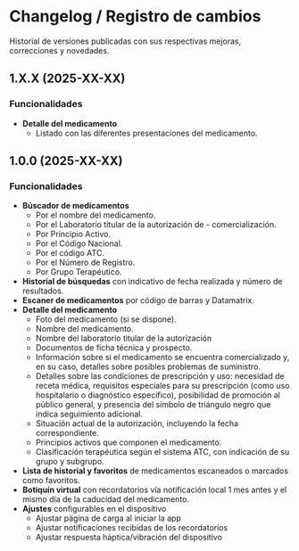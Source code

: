 # Changelog / Registro de cambios

Historial de versiones publicadas con sus respectivas mejoras, correcciones y novedades.

## 1.X.X <span class="release-date">(2025-XX-XX)</span>

### Funcionalidades

- **Detalle del medicamento**
    - Listado con las diferentes presentaciones del medicamento.

## 1.0.0 <span class="release-date">(2025-XX-XX)</span>

### Funcionalidades

- **Búscador de medicamentos**
    - Por el nombre del medicamento.
    - Por el Laboratorio titular de la autorización de - comercialización.
    - Por Principio Activo.
    - Por el Código Nacional.
    - Por el código ATC.
    - Por el Número de Registro.
    - Por Grupo Terapéutico.
- **Historial de búsquedas** con indicativo de fecha realizada y número de resultados.
- **Escaner de medicamentos** por código de barras y Datamatrix.
- **Detalle del medicamento**
    - Foto del medicamento (si se dispone).
    - Nombre del medicamento.
    - Nombre del laboratorio titular de la autorización
    - Documentos de ficha técnica y prospecto.
    - Información sobre si el medicamento se encuentra comercializado y, en su caso, detalles sobre posibles problemas de suministro.
    - Detalles sobre las condiciones de prescripción y uso: necesidad de receta médica, requisitos especiales para su prescripción (como uso hospitalario o diagnóstico específico), posibilidad de promoción al público general, y presencia del símbolo de triángulo negro que indica seguimiento adicional.
    - Situación actual de la autorización, incluyendo la fecha correspondiente.
    - Principios activos que componen el medicamento.
    - Clasificación terapéutica según el sistema ATC, con indicación de su grupo y subgrupo.
- **Lista de historial y favoritos** de medicamentos escaneados o marcados como favoritos.
- **Botiquín virtual** con recordatorios vía notificación local 1 mes antes y el mismo día de la caducidad del  medicamento.
- **Ajustes** configurables en el dispositivo
    - Ajustar página de carga al iniciar la app
    - Ajustar notificaciones recibidas de los recordatorios
    - Ajustar respuesta háptica/vibración del dispositivo